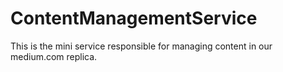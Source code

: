 # ContentManagementService
This is the mini service responsible for managing content in our medium.com replica.
